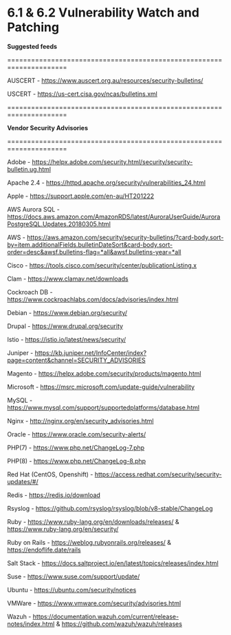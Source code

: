 # 6.1 & 6.2 Vulnerability Watch and Patching

**Suggested feeds**

=====================================================================

AUSCERT - https://www.auscert.org.au/resources/security-bulletins/

USCERT - https://us-cert.cisa.gov/ncas/bulletins.xml

=====================================================================

**Vendor Security Advisories**

=====================================================================

Adobe - https://helpx.adobe.com/security.html/security/security-bulletin.ug.html

Apache 2.4 - https://httpd.apache.org/security/vulnerabilities_24.html

Apple - https://support.apple.com/en-au/HT201222

AWS Aurora SQL -	https://docs.aws.amazon.com/AmazonRDS/latest/AuroraUserGuide/AuroraPostgreSQL.Updates.20180305.html

AWS -	https://aws.amazon.com/security/security-bulletins/?card-body.sort-by=item.additionalFields.bulletinDateSort&card-body.sort-order=desc&awsf.bulletins-flag=*all&awsf.bulletins-year=*all

Cisco - https://tools.cisco.com/security/center/publicationListing.x

Clam - https://www.clamav.net/downloads

Cockroach DB - https://www.cockroachlabs.com/docs/advisories/index.html

Debian - https://www.debian.org/security/

Drupal - https://www.drupal.org/security

Istio - https://istio.io/latest/news/security/

Juniper - https://kb.juniper.net/InfoCenter/index?page=content&channel=SECURITY_ADVISORIES

Magento - https://helpx.adobe.com/security/products/magento.html

Microsoft - https://msrc.microsoft.com/update-guide/vulnerability

MySQL - https://www.mysql.com/support/supportedplatforms/database.html

Nginx - http://nginx.org/en/security_advisories.html

Oracle - https://www.oracle.com/security-alerts/

PHP(7) - https://www.php.net/ChangeLog-7.php

PHP(8) - https://www.php.net/ChangeLog-8.php

Red Hat (CentOS, Openshift) -	https://access.redhat.com/security/security-updates/#/

Redis - https://redis.io/download

Rsyslog - https://github.com/rsyslog/rsyslog/blob/v8-stable/ChangeLog

Ruby - https://www.ruby-lang.org/en/downloads/releases/ & https://www.ruby-lang.org/en/security/

Ruby on Rails - https://weblog.rubyonrails.org/releases/ & https://endoflife.date/rails

Salt Stack - https://docs.saltproject.io/en/latest/topics/releases/index.html

Suse - https://www.suse.com/support/update/

Ubuntu - https://ubuntu.com/security/notices

VMWare - https://www.vmware.com/security/advisories.html

Wazuh - https://documentation.wazuh.com/current/release-notes/index.html & https://github.com/wazuh/wazuh/releases
